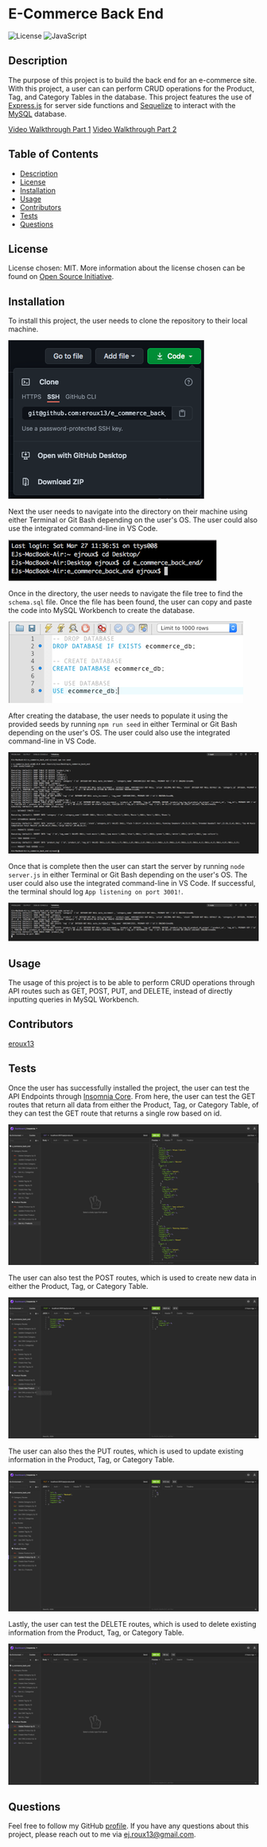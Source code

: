 # E-Commerce Back End

![License](https://img.shields.io/badge/License-MIT-blue)
![JavaScript](https://img.shields.io/badge/JavaScript-100.0%25-yellow)

## Description

The purpose of this project is to build the back end for an e-commerce site. With this project, a user can can perform CRUD operations for the Product, Tag, and Category Tables in the database. This project features the use of [Express.js](https://expressjs.com/) for server side functions and [Sequelize](https://sequelize.org/) to interact with the [MySQL](https://www.mysql.com/) database.

[Video Walkthrough Part 1](https://drive.google.com/file/d/1fxwr5rhaKRIGdhfsRsO_IsErI7L9vdnZ/view)
[Video Walkthrough Part 2](https://drive.google.com/file/d/13KfSghqan3pknrAqVgZ77lPTgr3uDYZP/view)

## Table of Contents

- [Description](#description)
- [License](#license)
- [Installation](#installation)
- [Usage](#usage)
- [Contributors](#contributors)
- [Tests](#tests)
- [Questions](#questions)

## License

License chosen: MIT.
More information about the license chosen can be found on [Open Source Initiative](https://opensource.org/licenses/MIT).

## Installation

To install this project, the user needs to clone the repository to their local machine.

![Cloning Repo Screenshot](./public/assets/images/cloneScreenshot.png)

Next the user needs to navigate into the directory on their machine using either Terminal or Git Bash depending on the user's OS. The user could also use the integrated command-line in VS Code.

![Terminal Screenshot](./public/assets/images/terminalScreenshot.png)

Once in the directory, the user needs to navigate the file tree to find the `schema.sql` file. Once the file has been found, the user can copy and paste the code into MySQL Workbench to create the database.

![MySQL Workbench Screenshot](./public/assets/images/workbenchScreenshot.png)

After creating the database, the user needs to populate it using the provided seeds by running `npm run seed` in either Terminal or Git Bash depending on the user's OS. The user could also use the integrated command-line in VS Code.

![Seeding the Database](./public/assets/images/dbSeedsScreenshot.png)

Once that is complete then the user can start the server by running `node server.js` in either Terminal or Git Bash depending on the user's OS. The user could also use the integrated command-line in VS Code. If successful, the terminal should log `App listening on port 3001!`.

![Server Start](./public/assets/images/serverStartScreenshot.png)

## Usage

The usage of this project is to be able to perform CRUD operations through API routes such as GET, POST, PUT, and DELETE, instead of directly inputting queries in MySQL Workbench.

## Contributors

[eroux13](https://www.github.com/eroux13)

## Tests

Once the user has successfully installed the project, the user can test the API Endpoints through [Insomnia Core](https://insomnia.rest/). From here, the user can test the GET routes that return all data from either the Product, Tag, or Category Table, of they can test the GET route that returns a single row based on id.

![GET Test Screenshot](./public/assets/images/getTestScreenshot.png)

The user can also test the POST routes, which is used to create new data in either the Product, Tag, or Category Table.

![POST Test Screenshot](./public/assets/images/postTestScreenshot.png)

The user can also thes the PUT routes, which is used to update existing information in the Product, Tag, or Category Table.

![PUT Test Screenshot](./public/assets/images/putTestScreenshot.png)

Lastly, the user can test the DELETE routes, which is used to delete existing information from the Product, Tag, or Category Table.

![DELETE Test Screenshot](./public/assets/images/deleteTestScreenshot.png)

## Questions

Feel free to follow my GitHub [profile](https://www.github.com/eroux13).
If you have any questions about this project, please reach out to me via ej.roux13@gmail.com.
